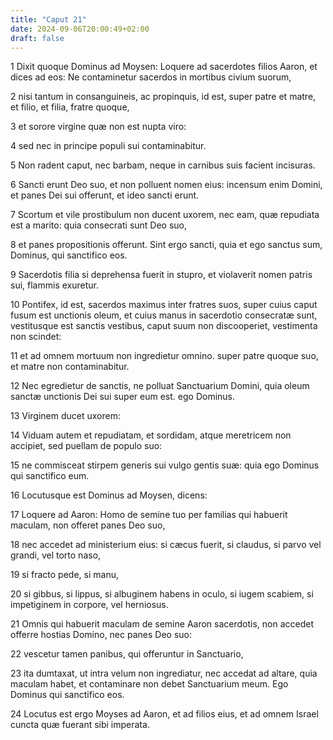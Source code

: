 ```yaml
---
title: "Caput 21"
date: 2024-09-06T20:00:49+02:00
draft: false
---
```



1 Dixit quoque Dominus ad Moysen: Loquere ad sacerdotes filios Aaron, et dices ad eos: Ne contaminetur sacerdos in mortibus civium suorum,

2 nisi tantum in consanguineis, ac propinquis, id est, super patre et matre, et filio, et filia, fratre quoque,

3 et sorore virgine quæ non est nupta viro:

4 sed nec in principe populi sui contaminabitur.

5 Non radent caput, nec barbam, neque in carnibus suis facient incisuras.

6 Sancti erunt Deo suo, et non polluent nomen eius: incensum enim Domini, et panes Dei sui offerunt, et ideo sancti erunt.

7 Scortum et vile prostibulum non ducent uxorem, nec eam, quæ repudiata est a marito: quia consecrati sunt Deo suo,

8 et panes propositionis offerunt. Sint ergo sancti, quia et ego sanctus sum, Dominus, qui sanctifico eos.

9 Sacerdotis filia si deprehensa fuerit in stupro, et violaverit nomen patris sui, flammis exuretur.

10 Pontifex, id est, sacerdos maximus inter fratres suos, super cuius caput fusum est unctionis oleum, et cuius manus in sacerdotio consecratæ sunt, vestitusque est sanctis vestibus, caput suum non discooperiet, vestimenta non scindet:

11 et ad omnem mortuum non ingredietur omnino. super patre quoque suo, et matre non contaminabitur.

12 Nec egredietur de sanctis, ne polluat Sanctuarium Domini, quia oleum sanctæ unctionis Dei sui super eum est. ego Dominus.

13 Virginem ducet uxorem:

14 Viduam autem et repudiatam, et sordidam, atque meretricem non accipiet, sed puellam de populo suo:

15 ne commisceat stirpem generis sui vulgo gentis suæ: quia ego Dominus qui sanctifico eum.

16 Locutusque est Dominus ad Moysen, dicens:

17 Loquere ad Aaron: Homo de semine tuo per familias qui habuerit maculam, non offeret panes Deo suo,

18 nec accedet ad ministerium eius: si cæcus fuerit, si claudus, si parvo vel grandi, vel torto naso,

19 si fracto pede, si manu,

20 si gibbus, si lippus, si albuginem habens in oculo, si iugem scabiem, si impetiginem in corpore, vel herniosus.

21 Omnis qui habuerit maculam de semine Aaron sacerdotis, non accedet offerre hostias Domino, nec panes Deo suo:

22 vescetur tamen panibus, qui offeruntur in Sanctuario,

23 ita dumtaxat, ut intra velum non ingrediatur, nec accedat ad altare, quia maculam habet, et contaminare non debet Sanctuarium meum. Ego Dominus qui sanctifico eos.

24 Locutus est ergo Moyses ad Aaron, et ad filios eius, et ad omnem Israel cuncta quæ fuerant sibi imperata.

